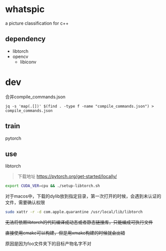 # whatspic
a picture classification for c++

## dependency

- libtorch
- opencv
  - libiconv

# dev

合并compile_commands.json

`jq -s 'map(.[])' $(find . -type f -name "compile_commands.json") > compile_commands.json`

## train

pytorch

## use

libtorch

> 下载地址 https://pytorch.org/get-started/locally/

```bash
export CUDA_VER=cpu && ./setup-libtorch.sh
```

对于macos中，下载的dylib放到指定目录，第一次打开的时候，会遇到未认证的文件，需要确认权限

```bash
sudo xattr -r -d com.apple.quarantine /usr/local/lib/libtorch
```

~~无法将依赖libtorch的代码编译成动态或者静态链接库，只能编成可执行文件~~

~~直接使用cmake可以构建，但是用xmake构建的时候就会出错~~

原因是因为foo文件夹下的目标产物名字不对